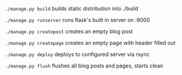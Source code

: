 `./manage.py build` builds static distribution into ./build

`./manage.py runserver` runs flask's built in server on :8000

`./manage.py createpost`   creates an empty blog post

`./manage.py createpage`   creates an empty page with header filled out

`./manage.py deploy`    deploys to configured server via rsync

`./manage.py flush`     flushes all blog posts and pages, starts clean
